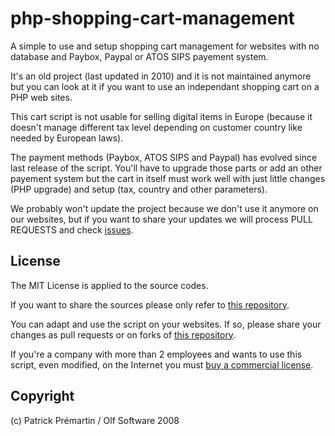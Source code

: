# php-shopping-cart-management

A simple to use and setup shopping cart management for websites with no database and Paybox, Paypal or ATOS SIPS payement system.

It's an old project (last updated in 2010) and it is not maintained anymore but you can look at it if you want to use an independant shopping cart on a PHP web sites.

This cart script is not usable for selling digital items in Europe (because it doesn't manage different tax level depending on customer country like needed by European laws).

The payment methods (Paybox, ATOS SIPS and Paypal) has evolved since last release of the script. You'll have to upgrade those parts or add an other payement system but the cart in itself must work well with just little changes (PHP upgrade) and setup (tax, country and other parameters).

We probably won't update the project because we don't use it anymore on our websites, but if you want to share your updates we will process PULL REQUESTS and check [issues](https://github.com/DeveloppeurPascal/php-shopping-cart-management/issues).

## License

The MIT License is applied to the source codes.

If you want to share the sources please only refer to [this repository](https://github.com/DeveloppeurPascal/php-shopping-cart-management).

You can adapt and use the script on your websites. If so, please share your changes as pull requests or on forks of [this repository](https://github.com/DeveloppeurPascal/php-shopping-cart-management).

If you're a company with more than 2 employees and wants to use this script, even modified, on the Internet you must [buy a commercial license](https://boutique.olfsoftware.fr/l/PHPShoppingCartManagementCommercialLicense).

## Copyright

(c) Patrick Prémartin / Olf Software 2008
